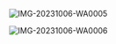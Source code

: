 ![IMG-20231006-WA0005](https://github.com/Hemantheju56theju56/Unit-3-challenge-/assets/144334871/b711a9d5-65b2-4da3-96f5-cd3fecfb512c)

![IMG-20231006-WA0006](https://github.com/Hemantheju56theju56/Unit-3-challenge-/assets/144334871/4aef3081-c80b-402a-ab97-7f5fd138da83)
